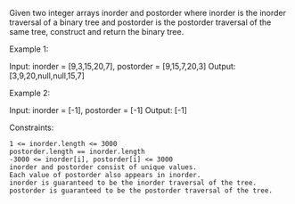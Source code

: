 Given two integer arrays inorder and postorder where inorder is the inorder traversal of a binary tree and postorder is the postorder traversal of the same tree, construct and return the binary tree.

Example 1:

Input: inorder = [9,3,15,20,7], postorder = [9,15,7,20,3]
Output: [3,9,20,null,null,15,7]

Example 2:

Input: inorder = [-1], postorder = [-1]
Output: [-1]

Constraints:

    1 <= inorder.length <= 3000
    postorder.length == inorder.length
    -3000 <= inorder[i], postorder[i] <= 3000
    inorder and postorder consist of unique values.
    Each value of postorder also appears in inorder.
    inorder is guaranteed to be the inorder traversal of the tree.
    postorder is guaranteed to be the postorder traversal of the tree.

